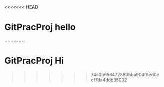 <<<<<<< HEAD
# GitPracProj hello
=======
# GitPracProj Hi
>>>>>>> 74c0b658472380bba90df9ed0ecf7da4ddb35002
